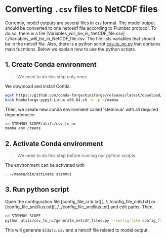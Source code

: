 # Converting `.csv` files to NetCDF files

Currently, model outputs are several files in `csv` format. The model output
should be converted to one netcedf file according to Plumber protocol. To do so,
there is a file
[Variables_will_be_in_NetCDF_file.csv](./Variables_will_be_in_NetCDF_file.csv.
The file lists variables that should be in the netcdf file. Also, there is a
python script [csv_to_nc.py](./csv_to_nc.py) that contains main fucntions. Below
we explain how to use the python scripts.

## 1. Create Conda environment

> We need to do this step only once.

We download and install Conda:

```sh
wget https://github.com/conda-forge/miniforge/releases/latest/download/Mambaforge-pypy3-Linux-x86_64.sh
bash Mambaforge-pypy3-Linux-x86_64.sh -b -p ~/mamba
```

Then, we create new conda environment called 'stemmus' with all required dependencies:

```sh
cd STEMMUS_SCOPE/utils/csv_to_nc
mamba env create
```

## 2. Activate Conda environment

> We need to do this step before running our python scripts.

The environment can be activated with

```sh
. ~/mamba/bin/activate stemmus
```

## 3. Run python script

Open the configuration file [config_file_crib.txt][../../config_file_crib.txt]
or [config_file_snellius.txt][../../config_file_snellius.txt] and edit paths. Then,

```sh
cd STEMMUS_SCOPE
python utils/csv_to_nc/generate_netcdf_files.py --config_file config_file_crib.txt --variable_file utils/csv_to_nc/Variables_will_be_in_NetCDF_file.csv
```

This will generate `ECdata.csv` and a netcdf file related to model output.